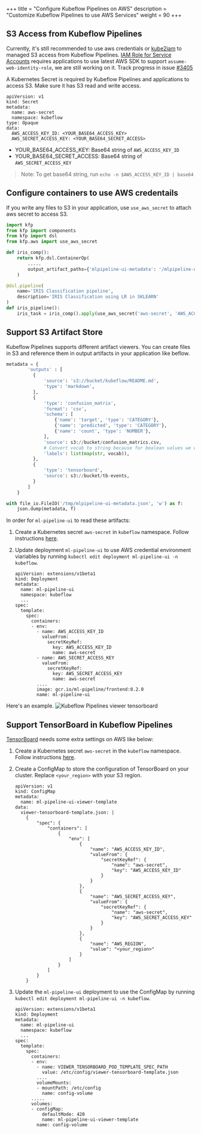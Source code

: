 +++
title = "Configure Kubeflow Pipelines on AWS"
description = "Customize Kubeflow Pipelines to use AWS Services"
weight = 90
+++

## S3 Access from Kubeflow Pipelines

Currently, it's still recommended to use aws credentials or [kube2iam](https://github.com/jtblin/kube2iam) to managed S3 access from Kubeflow Pipelines. [IAM Role for Service Accounts](https://docs.aws.amazon.com/eks/latest/userguide/iam-roles-for-service-accounts.html) requires applications to use latest AWS SDK to support `assume-web-identity-role`, we are still working on it. Track progress in issue [#3405](https://github.com/kubeflow/pipelines/issues/3405)

A Kubernetes Secret is required by Kubeflow Pipelines and applications to access S3. Make sure it has S3 read and write access.

```
apiVersion: v1
kind: Secret
metadata:
  name: aws-secret
  namespace: kubeflow
type: Opaque
data:
  AWS_ACCESS_KEY_ID: <YOUR_BASE64_ACCESS_KEY>
  AWS_SECRET_ACCESS_KEY: <YOUR_BASE64_SECRET_ACCESS>
```

- YOUR_BASE64_ACCESS_KEY: Base64 string of `AWS_ACCESS_KEY_ID`
- YOUR_BASE64_SECRET_ACCESS: Base64 string of `AWS_SECRET_ACCESS_KEY`

> Note: To get base64 string, run `echo -n $AWS_ACCESS_KEY_ID | base64`


## Configure containers to use AWS credentails

If you write any files to S3 in your application, use `use_aws_secret` to attach aws secret to access S3.

```python
import kfp
from kfp import components
from kfp import dsl
from kfp.aws import use_aws_secret

def iris_comp():
    return kfp.dsl.ContainerOp(
        .....
        output_artifact_paths={'mlpipeline-ui-metadata': '/mlpipeline-ui-metadata.json'}
    )

@dsl.pipeline(
    name='IRIS Classification pipeline',
    description='IRIS Classification using LR in SKLEARN'
)
def iris_pipeline():
    iris_task = iris_comp().apply(use_aws_secret('aws-secret', 'AWS_ACCESS_KEY_ID', 'AWS_SECRET_ACCESS_KEY'))

```

## Support S3 Artifact Store

Kubeflow Pipelines supports different artifact viewers. You can create files in S3 and reference them in output artifacts in your application like beflow.

```python
metadata = {
        'outputs' : [
          {
              'source': 's3://bucket/kubeflow/README.md',
              'type': 'markdown',
          },
          {
              'type': 'confusion_matrix',
              'format': 'csv',
              'schema': [
                  {'name': 'target', 'type': 'CATEGORY'},
                  {'name': 'predicted', 'type': 'CATEGORY'},
                  {'name': 'count', 'type': 'NUMBER'},
              ],
              'source': s3://bucket/confusion_matrics.csv,
              # Convert vocab to string because for bealean values we want "True|False" to match csv data.
              'labels': list(map(str, vocab)),
          },
          {
              'type': 'tensorboard',
              'source': s3://bucket/tb-events,
          }
        ]
    }

with file_io.FileIO('/tmp/mlpipeline-ui-metadata.json', 'w') as f:
    json.dump(metadata, f)

```

In order for `ml-pipeline-ui` to read these artifacts:

1. Create a Kubernetes secret `aws-secret` in `kubeflow` namespace. Follow instructions [here](#s3-access-from-kubeflow-pipelines).

1. Update deployment `ml-pipeline-ui` to use AWS credential environment viariables by running `kubectl edit deployment ml-pipeline-ui -n kubeflow`.

   ```
   apiVersion: extensions/v1beta1
   kind: Deployment
   metadata:
     name: ml-pipeline-ui
     namespace: kubeflow
     ...
   spec:
     template:
       spec:
         containers:
         - env:
           - name: AWS_ACCESS_KEY_ID
             valueFrom:
               secretKeyRef:
                 key: AWS_ACCESS_KEY_ID
                 name: aws-secret
           - name: AWS_SECRET_ACCESS_KEY
             valueFrom:
               secretKeyRef:
                 key: AWS_SECRET_ACCESS_KEY
                 name: aws-secret
           ....
           image: gcr.io/ml-pipeline/frontend:0.2.0
           name: ml-pipeline-ui
   ```

Here's an example.
<img src="/docs/images/aws/kfp-viewer-tensorboard.png"
  alt="Kubeflow Pipelines viewer tensorboard"
  class="mt-3 mb-3 border border-info rounded">

## Support TensorBoard in Kubeflow Pipelines

 [TensorBoard](/docs/pipelines/sdk/output-viewer/#tensorboard) needs some extra settings on AWS like below:

1. Create a Kubernetes secret `aws-secret` in the `kubeflow` namespace. Follow instructions [here](#s3-access-from-kubeflow-pipelines).

1. Create a ConfigMap to store the configuration of TensorBoard on your cluster. Replace `<your_region>` with your S3 region.
   ```
   apiVersion: v1
   kind: ConfigMap
   metadata:
     name: ml-pipeline-ui-viewer-template
   data:
     viewer-tensorboard-template.json: |
       {
           "spec": {
               "containers": [
                   {
                       "env": [
                           {
                               "name": "AWS_ACCESS_KEY_ID",
                               "valueFrom": {
                                   "secretKeyRef": {
                                       "name": "aws-secret",
                                       "key": "AWS_ACCESS_KEY_ID"
                                   }
                               }
                           },
                           {
                               "name": "AWS_SECRET_ACCESS_KEY",
                               "valueFrom": {
                                   "secretKeyRef": {
                                       "name": "aws-secret",
                                       "key": "AWS_SECRET_ACCESS_KEY"
                                   }
                               }
                           },
                           {
                               "name": "AWS_REGION",
                               "value": "<your_region>"
                           }
                       ]
                   }
               ]
           }
       }
   ```

1. Update the `ml-pipeline-ui` deployment to use the ConfigMap by running `kubectl edit deployment ml-pipeline-ui -n kubeflow`.

   ```
   apiVersion: extensions/v1beta1
   kind: Deployment
   metadata:
     name: ml-pipeline-ui
     namespace: kubeflow
     ...
   spec:
     template:
       spec:
         containers:
         - env:
           - name: VIEWER_TENSORBOARD_POD_TEMPLATE_SPEC_PATH
             value: /etc/config/viewer-tensorboard-template.json
           ....
           volumeMounts:
           - mountPath: /etc/config
             name: config-volume
         .....
         volumes:
         - configMap:
             defaultMode: 420
             name: ml-pipeline-ui-viewer-template
           name: config-volume
   ```

